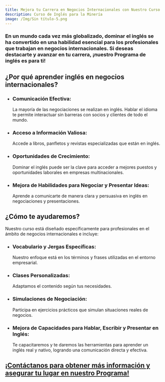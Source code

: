 ```yaml
---
title: Mejora tu Carrera en Negocios Internacionales con Nuestro Curso de Inglés
description: Curso de Inglés para la Minería
image: /Img/Sin título-5.png
---
```


### En un mundo cada vez más globalizado, dominar el inglés se ha convertido en una habilidad esencial para los profesionales que trabajan en negocios internacionales. Si deseas destacarte y avanzar en tu carrera, ¡nuestro Programa de inglés es para ti!

## ¿Por qué aprender inglés en negocios internacionales?

-   ### **Comunicación Efectiva**:
    La mayoría de las negociaciones se realizan en inglés. Hablar el idioma te permite interactuar sin barreras con socios y clientes de todo el mundo.
-   ### **Acceso a Información Valiosa**:
    Accede a libros, panfletos y revistas especializadas que están en inglés.
-   ### **Oportunidades de Crecimiento**:
    Dominar el inglés puede ser la clave para acceder a mejores puestos y oportunidades laborales en empresas multinacionales.
-   ### **Mejora de Habilidades para Negociar y Presentar Ideas**:
    Aprende a comunicarte de manera clara y persuasiva en inglés en negociaciones y presentaciones.

## ¿Cómo te ayudaremos?

Nuestro curso está diseñado específicamente para profesionales en el ámbito de negocios internacionales e incluye:

-   ### **Vocabulario y Jergas Específicas**:
    Nuestro enfoque está en los términos y frases utilizadas en el entorno empresarial.
-   ### **Clases Personalizadas**:
    Adaptamos el contenido según tus necesidades.
-   ### **Simulaciones de Negociación**:
    Participa en ejercicios prácticos que simulan situaciones reales de negocios.
-   ### **Mejora de Capacidades para Hablar, Escribir y Presentar en Inglés**:
    Te capacitaremos y te daremos las herramientas para aprender un inglés real y nativo, logrando una comunicación directa y efectiva.

## [**¡Contáctanos para obtener más información y asegurar tu lugar en nuestro Programa!**](/#Contacto)
